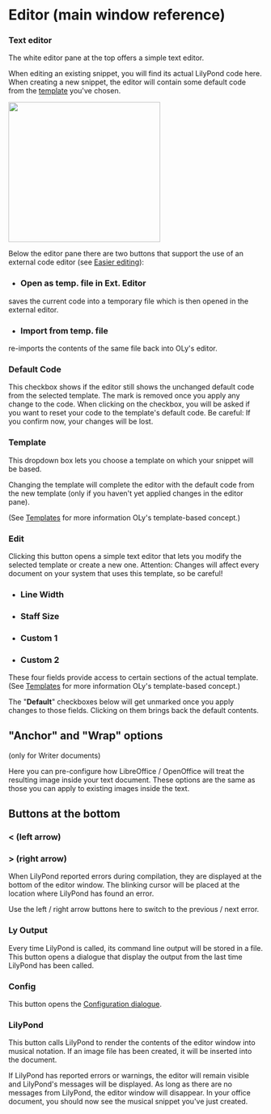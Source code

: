 # Editor (main window reference)

### Text editor

The white editor pane at the top offers a simple text editor. 

When editing an existing snippet, you will find its actual LilyPond code here. 
When creating a new snippet, the editor will contain some default code from the [template](https://github.com/openlilylib/LO-ly/wiki/Editor-(main-window-reference)#template) you've chosen. 

<a href="http://lilypondblog.org/wp-content/uploads/2017/03/OLy-Editor-Window-02-1.gif"><img class="aligncenter wp-image-4674 size-medium" src="http://lilypondblog.org/wp-content/uploads/2017/03/OLy-Editor-Window-02-1-300x276.gif" width="300" height="276" /></a>

Below the editor pane there are two buttons that support the use of an external code editor (see [Easier editing](https://github.com/openlilylib/LO-ly/wiki/Introduction#easier-editing)):

* ### Open as temp. file in Ext. Editor
saves the current code into a temporary file which is then opened in the external editor.

* ### Import from temp. file
re-imports the contents of the same file back into OLy's editor.

### Default Code
This checkbox shows if the editor still shows the unchanged default code from the selected template. The mark is removed once you apply any change to the code. 
When clicking on the checkbox, you will be asked if you want to reset your code to the template's default code. Be careful: If you confirm now, your changes will be lost. 

### Template
This dropdown box lets you choose a template on which your snippet will be based. 

Changing the template will complete the editor with the default code from the new template (only if you haven't yet applied changes in the editor pane). 

(See [Templates](https://github.com/openlilylib/LO-ly/wiki/Introduction#templates) for more information OLy's template-based concept.)

### Edit
Clicking this button opens a simple text editor that lets you modify the selected template or create a new one. Attention: Changes will affect every document on your system that uses this template, so be careful! 

* ### Line Width
* ### Staff Size
* ### Custom 1
* ### Custom 2
These four fields provide access to certain sections of the actual template. 
(See [Templates](https://github.com/openlilylib/LO-ly/wiki/Introduction#templates) for more information OLy's template-based concept.)

The "**Default**" checkboxes below will get unmarked once you apply changes to those fields. Clicking on them brings back the default contents.

## "Anchor" and "Wrap" options
(only for Writer documents)

Here you can pre-configure how LibreOffice / OpenOffice will treat the resulting image inside your text document. These options are the same as those you can apply to existing images inside the text.

## Buttons at the bottom
### < (left arrow)
### > (right arrow)
When LilyPond reported errors during compilation, they are displayed at the bottom of the editor window. The blinking cursor will be placed at the location where LilyPond has found an error. 

Use the left / right arrow buttons here to switch to the previous / next error.

### Ly Output
Every time LilyPond is called, its command line output will be stored in a file. This button opens a dialogue that display the output from the last time LilyPond has been called. 
### Config
This button opens the [Configuration dialogue](https://github.com/openlilylib/LO-ly/wiki/Config#configuration-dialogue). 
### LilyPond
This button calls LilyPond to render the contents of the editor window into musical notation. If an image file has been created, it will be inserted into the document. 

If LilyPond has reported errors or warnings, the editor will remain visible and LilyPond's messages will be displayed. As long as there are no messages from LilyPond, the editor window will disappear. In your office document, you should now see the musical snippet you've just created.

